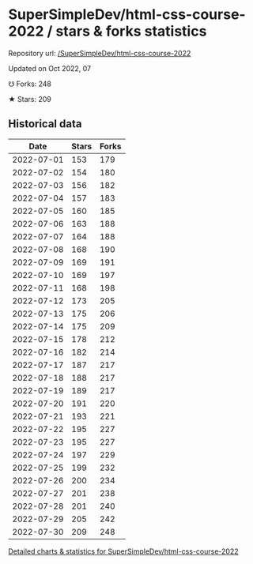 # SuperSimpleDev/html-css-course-2022 / stars & forks statistics

Repository url: [/SuperSimpleDev/html-css-course-2022](https://github.com/SuperSimpleDev/html-css-course-2022)

Updated on Oct 2022, 07

☋ Forks: 248

★ Stars: 209

## Historical data
| Date | Stars | Forks |
|------|-------|-------|
| 2022-07-01 | 153 | 179 | 
| 2022-07-02 | 154 | 180 | 
| 2022-07-03 | 156 | 182 | 
| 2022-07-04 | 157 | 183 | 
| 2022-07-05 | 160 | 185 | 
| 2022-07-06 | 163 | 188 | 
| 2022-07-07 | 164 | 188 | 
| 2022-07-08 | 168 | 190 | 
| 2022-07-09 | 169 | 191 | 
| 2022-07-10 | 169 | 197 | 
| 2022-07-11 | 168 | 198 | 
| 2022-07-12 | 173 | 205 | 
| 2022-07-13 | 175 | 206 | 
| 2022-07-14 | 175 | 209 | 
| 2022-07-15 | 178 | 212 | 
| 2022-07-16 | 182 | 214 | 
| 2022-07-17 | 187 | 217 | 
| 2022-07-18 | 188 | 217 | 
| 2022-07-19 | 189 | 217 | 
| 2022-07-20 | 191 | 220 | 
| 2022-07-21 | 193 | 221 | 
| 2022-07-22 | 195 | 227 | 
| 2022-07-23 | 195 | 227 | 
| 2022-07-24 | 197 | 229 | 
| 2022-07-25 | 199 | 232 | 
| 2022-07-26 | 200 | 234 | 
| 2022-07-27 | 201 | 238 | 
| 2022-07-28 | 201 | 240 | 
| 2022-07-29 | 205 | 242 | 
| 2022-07-30 | 209 | 248 | 


[Detailed charts & statistics for SuperSimpleDev/html-css-course-2022](https://reviewgithub.com/rep/SuperSimpleDev/html-css-course-2022)
